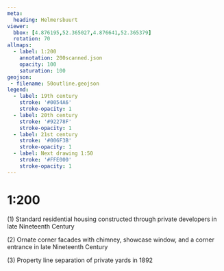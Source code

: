 ```yaml
---
meta:
  heading: Helmersbuurt
viewer:
  bbox: [4.876195,52.365027,4.876641,52.365379]
  rotation: 70
allmaps:
  - label: 1:200
    annotation: 200scanned.json
    opacity: 100
    saturation: 100
geojson:
 - filename: 50outline.geojson
legend:
  - label: 19th century
    stroke: '#0054A6'
    stroke-opacity: 1
  - label: 20th century
    stroke: '#92278F'
    stroke-opacity: 1
  - label: 21st century
    stroke: '#006F3B'
    stroke-opacity: 1
  - label: Next drawing 1:50
    stroke: '#FFE000'
    stroke-opacity: 1
---
```

# 1:200

(1) Standard residential housing constructed through private developers in late Nineteenth Century

(2) Ornate corner facades with chimney, showcase window, and a corner entrance in late Nineteenth Century
    
(3) Property line separation of private yards in 1892